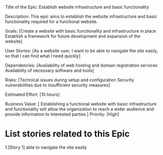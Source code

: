 Title of the Epic: Establish website infrastructure and basic functionality

Description: This epic aims to establish the website infrastructure and basic functionality required for a functional website.

Goals: [Create a website with basic functionality and infrastructure in place
        Establish a framework for future development and expansion of the website]

User Stories: [As a website user, I want to be able to navigate the site easily, so that I can find what I need quickly]

Dependencies: [Availability of web hosting and domain registration services
Availability of necessary software and tools]

Risks: [Technical issues during setup and configuration
Security vulnerabilities due to insufficient security measures]

Estimated Effort: [10 hours]

Business Value: [ Establishing a functional website with basic infrastructure and functionality will allow the organization to reach a wider audience and provide information to interested parties.]
Priority: [High]

# List stories related to this Epic
1.[Story 1] able to navigate the site easily
